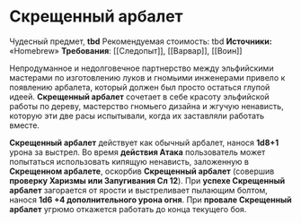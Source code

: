 # Скрещенный арбалет

Чудесный предмет, **tbd**
Рекомендуемая стоимость: tbd
**Источники:** «Homebrew»
**Требования**: [[Следопыт]], [[Варвар]], [[Воин]]

Непродуманное и недолговечное партнерство между эльфийскими мастерами по изготовлению луков и гномьими инженерами привело к появлению арбалета, который должен был просто остаться глупой идеей. **Скрещенный арбалет** сочетает в себе красоту эльфийской работы по дереву, мастерство гномьего дизайна и жгучую ненависть, которую эти две расы испытывали, когда их заставляли работать вместе.  

**Скрещенный арбалет** действует как обычный арбалет, нанося **1d8+1** урона за выстрел. Во время **действия Атака** пользователь может попытаться использовать кипящую ненависть, заложенную в **Скрещенном арбалете**, оскорбив **Скрещенный арбалет** (совершив **проверку Харизмы или Запугивания Сл 12**). При **успехе Скрещенный арбалет** загорается от ярости и выстреливает пылающим болтом, нанося **1d6 +4 дополнительного урона огня**. При **провале Скрещенный арбалет** угрюмо откажется работать до конца текущего боя.